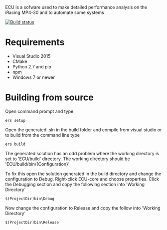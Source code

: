 ECU is a sofware used to make detailed performance analysis on the
iRacing MP4-30 and to automate some systems

[![Build status](https://ci.appveyor.com/api/projects/status/pwibl81sxh2t8f1g/branch/develop?svg=true)](https://ci.appveyor.com/project/garciaadrian/ecu/branch/develop)

# Requirements
- Visual Studio 2015
- CMake
- Python 2.7 and pip
- npm
- Windows 7 or newer

# Building from source
Open command prompt and type

```
ers setup
```

Open the generated .sln in the build folder and compile from visual studio or to build from the command line type

```
ers build
```

The generated solution has an odd problem where the working directory is set to 'ECU/build' directory.
The working directory should be 'ECU/build/bin/{Configuration}'

To fix this open the solution generated in the build directory and change the configuration to Debug. Right-click ECU-core and choose properties. Click the Debugging section and copy the following section into 'Working Directory'

```
$(ProjectDir)bin\Debug
```

Now change the configuration to Release and copy the follow into 'Working Directory'

```
$(ProjectDir)bin\Release
```
